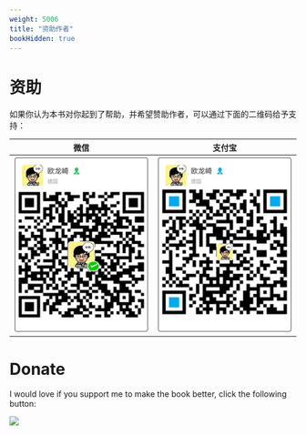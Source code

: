 ```yaml
---
weight: 5006
title: "资助作者"
bookHidden: true
---
```


# 资助

如果你认为本书对你起到了帮助，并希望赞助作者，可以通过下面的二维码给予支持：

| 微信 | 支付宝 |
|:----:|:-----:|
|![](../assets/wechat.jpg)|![](../assets/alipay.jpg)|

# Donate

I would love if you support me to make the book better, click the following button:

[![](https://img.shields.io/badge/捐赠-PayPal-104098.svg?style=popout-square&logo=PayPal)](https://www.paypal.me/changkunde/4.99eur)